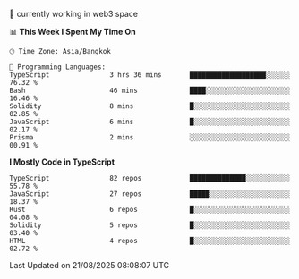 🔭 currently working in web3 space

<!--START_SECTION:waka-->
📊 **This Week I Spent My Time On** 

```text
🕑︎ Time Zone: Asia/Bangkok

💬 Programming Languages: 
TypeScript               3 hrs 36 mins       ███████████████████░░░░░░   76.32 % 
Bash                     46 mins             ████░░░░░░░░░░░░░░░░░░░░░   16.46 % 
Solidity                 8 mins              █░░░░░░░░░░░░░░░░░░░░░░░░   02.85 % 
JavaScript               6 mins              █░░░░░░░░░░░░░░░░░░░░░░░░   02.17 % 
Prisma                   2 mins              ░░░░░░░░░░░░░░░░░░░░░░░░░   00.91 % 
```

**I Mostly Code in TypeScript** 

```text
TypeScript               82 repos            ██████████████░░░░░░░░░░░   55.78 % 
JavaScript               27 repos            █████░░░░░░░░░░░░░░░░░░░░   18.37 % 
Rust                     6 repos             █░░░░░░░░░░░░░░░░░░░░░░░░   04.08 % 
Solidity                 5 repos             █░░░░░░░░░░░░░░░░░░░░░░░░   03.40 % 
HTML                     4 repos             █░░░░░░░░░░░░░░░░░░░░░░░░   02.72 % 
```




 Last Updated on 21/08/2025 08:08:07 UTC
<!--END_SECTION:waka-->
